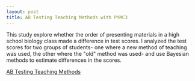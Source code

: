 ```yaml
---
layout: post
title: AB Testing Teaching Methods with PYMC3
---
```

This study explore whether the order of presenting materials in a high school biology class made a difference in test scores. I analyzed the test scores for two groups of students- one where a new method of teaching was used, the other where the "old" method was used- and use Bayesian methods to estimate differences in the scores.

[AB Testing Teaching Methods]( https://github.com/JoomiK/AB-testing-teaching-methods/blob/master/AB%20Testing%20teaching%20methods.ipynb)

